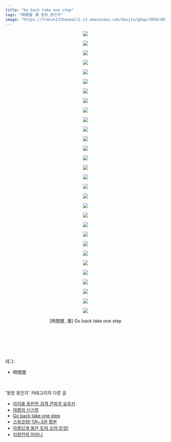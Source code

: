 ```yaml
---
title: "Go back take one step"
tags: "時間屋 湊 동방_동인지"
image: "https://franch122hanmail2.s3.amazonaws.com/doujin/ghap/3050/001.jpg"
---
```

<div class="article">
<p style="text-align: center; clear: none; float: none;"><img src="{{ site.imgserver6 }}/ghap/3050/001.jpg"/></p>
<p style="text-align: center; clear: none; float: none;"><img src="{{ site.imgserver6 }}/ghap/3050/002.jpg"/></p>
<p style="text-align: center; clear: none; float: none;"><img src="{{ site.imgserver6 }}/ghap/3050/003.jpg"/></p>
<p style="text-align: center; clear: none; float: none;"><img src="{{ site.imgserver6 }}/ghap/3050/004.jpg"/></p>
<p style="text-align: center; clear: none; float: none;"><img src="{{ site.imgserver6 }}/ghap/3050/005.jpg"/></p>
<p style="text-align: center; clear: none; float: none;"><img src="{{ site.imgserver6 }}/ghap/3050/006.jpg"/></p>
<p style="text-align: center; clear: none; float: none;"><img src="{{ site.imgserver6 }}/ghap/3050/007.jpg"/></p>
<p style="text-align: center; clear: none; float: none;"><img src="{{ site.imgserver6 }}/ghap/3050/008.jpg"/></p>
<p style="text-align: center; clear: none; float: none;"><img src="{{ site.imgserver6 }}/ghap/3050/009.jpg"/></p>
<p style="text-align: center; clear: none; float: none;"><img src="{{ site.imgserver6 }}/ghap/3050/010.jpg"/></p>
<p style="text-align: center; clear: none; float: none;"><img src="{{ site.imgserver6 }}/ghap/3050/011.jpg"/></p>
<p style="text-align: center; clear: none; float: none;"><img src="{{ site.imgserver6 }}/ghap/3050/012.jpg"/></p>
<p style="text-align: center; clear: none; float: none;"><img src="{{ site.imgserver6 }}/ghap/3050/013.jpg"/></p>
<p style="text-align: center; clear: none; float: none;"><img src="{{ site.imgserver6 }}/ghap/3050/014.jpg"/></p>
<p style="text-align: center; clear: none; float: none;"><img src="{{ site.imgserver6 }}/ghap/3050/015.jpg"/></p>
<p style="text-align: center; clear: none; float: none;"><img src="{{ site.imgserver6 }}/ghap/3050/016.jpg"/></p>
<p style="text-align: center; clear: none; float: none;"><img src="{{ site.imgserver6 }}/ghap/3050/017.jpg"/></p>
<p style="text-align: center; clear: none; float: none;"><img src="{{ site.imgserver6 }}/ghap/3050/018.jpg"/></p>
<p style="text-align: center; clear: none; float: none;"><img src="{{ site.imgserver6 }}/ghap/3050/019.jpg"/></p>
<p style="text-align: center; clear: none; float: none;"><img src="{{ site.imgserver6 }}/ghap/3050/020.jpg"/></p>
<p style="text-align: center; clear: none; float: none;"><img src="{{ site.imgserver6 }}/ghap/3050/021.jpg"/></p>
<p style="text-align: center; clear: none; float: none;"><img src="{{ site.imgserver6 }}/ghap/3050/022.jpg"/></p>
<p style="text-align: center; clear: none; float: none;"><img src="{{ site.imgserver6 }}/ghap/3050/023.jpg"/></p>
<p style="text-align: center; clear: none; float: none;"><img src="{{ site.imgserver6 }}/ghap/3050/024.jpg"/></p>
<p style="text-align: center; clear: none; float: none;"><img src="{{ site.imgserver6 }}/ghap/3050/025.jpg"/></p>
<p style="text-align: center; clear: none; float: none;"><img src="{{ site.imgserver6 }}/ghap/3050/026.jpg"/></p>
<p style="text-align: center; clear: none; float: none;"><img src="{{ site.imgserver6 }}/ghap/3050/027.jpg"/></p>
<p style="text-align: center; clear: none; float: none;"><img src="{{ site.imgserver6 }}/ghap/3050/028.jpg"/></p>
<p style="text-align: center; clear: none; float: none;"><img src="{{ site.imgserver6 }}/ghap/3050/029.jpg"/></p>
<p style="text-align: center; clear: none; float: none;"><img src="{{ site.imgserver6 }}/ghap/3050/030.jpg"/></p>
<p style="text-align: center; clear: none; float: none;">[時間屋, 湊] Go back take one step</p>
<p style="text-align: center; clear: none; float: none;"><br/></p>
<p><br/></p>
</div><br/>
<div class="tagTrail">
<p>태그: </p>
<ul>
<li>時間屋</li>
</ul>
</div><br/>
<div class="another">
<p>'동방 동인지' 카테고리의 다른 글</p>
<ul>
<li><a href="/ghap_3054">아이를 동반한 검객 콘파쿠 요우키</a></li>
<li><a href="/ghap_3053">여름의 신기루</a></li>
<li><a href="/ghap_3050">Go back take one step</a></li>
<li><a href="/ghap_3049">스와코랑! 1권~3권 합본</a></li>
<li><a href="/ghap_3048">아름답게 붉은 트릭 오어 트릿!</a></li>
<li><a href="/ghap_3045">지령전의 어머니</a></li>
</ul>
</div><br/>
<div class="cb_module cb_fluid">
<div class="cb_wrt cb_profile">
</div><!-- commentList close -->
</div><br/>
